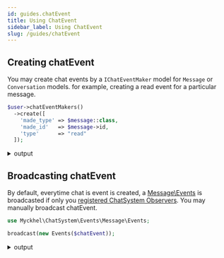 ```yaml
---
id: guides.chatEvent
title: Using ChatEvent
sidebar_label: Using ChatEvent
slug: /guides/chatEvent
---
```


## Creating chatEvent
You may create chat events by a `IChatEventMaker` model for `Message` or `Conversation` models.
for example, creating a read event for a particular message.
```php
$user->chatEventMakers()
  ->create([
    'made_type' => $message::class,
    'made_id'   => $message->id,
    'type'      => "read"
  ]);
```
<details>
<summary>output</summary>

```json
{
    "made_type": "App\\Models\\Message",
    "made_id": 925,
    "type": "read",
    "maker_id": 13,
    "maker_type": "App\\Models\\User",
    "updated_at": "2021-07-23T23:00:06.000000Z",
    "created_at": "2021-07-23T23:00:06.000000Z",
    "id": 2042
}
```
</details>

## Broadcasting chatEvent
By default, everytime chat is event is created, a [Message\Events](../apis/events/message/events) is broadcasted if only you [registered ChatSystem Observers](providers#registering-observers).
You may manually broadcast chatEvent.
```php
use Myckhel\ChatSystem\Events\Message\Events;

broadcast(new Events($chatEvent));
```
<details>
<summary>output</summary>

```json
[2021-07-23 23:00:07] local.INFO: Broadcasting [message] on channels [private-message-event.user.13, private-message-event.user.10] with payload:
{
    "event": {
        "id": 2042,
        "maker_type": "App\\Models\\User",
        "maker_id": 13,
        "made_type": "App\\Models\\Message",
        "made_id": 925,
        "type": "read",
        "all": false,
        "created_at": "2021-07-23T23:00:06.000000Z",
        "updated_at": "2021-07-23T23:00:06.000000Z",
        "made": {
            "id": 925,
            "conversation_id": 305,
            "user_id": 13,
            "reply_type": null,
            "reply_id": null,
            "message": "i am good",
            "type": "user",
            "metas": {
                "token": "1627080883413"
            },
            "created_at": "2021-07-23T22:54:44.000000Z",
            "updated_at": "2021-07-23T22:54:44.000000Z",
            "isSender": true
        }
    },
    "conversation_id": null,
    "socket": null
}
```
</details>
